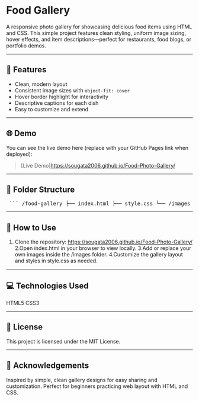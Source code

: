 # Food Gallery

A responsive photo gallery for showcasing delicious food items using HTML and CSS. This simple project features clean styling, uniform image sizing, hover effects, and item descriptions—perfect for restaurants, food blogs, or portfolio demos.

---

## 📸 Features

- Clean, modern layout
- Consistent image sizes with `object-fit: cover`
- Hover border highlight for interactivity
- Descriptive captions for each dish
- Easy to customize and extend

---

## 🌐 Demo

You can see the live demo here (replace with your GitHub Pages link when deployed):

> [Live Demo]https://sougata2006.github.io/Food-Photo-Gallery/

---

## 📂 Folder Structure
<pre> ``` /food-gallery ├── index.html ├── style.css └── /images ├── photo1.jpg ├── photo2.jpg └── ... ``` </pre>


---

## 🚀 How to Use

1. Clone the repository:
https://sougata2006.github.io/Food-Photo-Gallery/
2.Open index.html in your browser to view locally.
3.Add or replace your own images inside the /images folder.
4.Customize the gallery layout and styles in style.css as needed.

---

## 💻 Technologies Used
HTML5
CSS3

---

## 📜 License
This project is licensed under the MIT License.

---

## 🙏 Acknowledgements
Inspired by simple, clean gallery designs for easy sharing and customization. Perfect for beginners practicing web layout with HTML and CSS.


